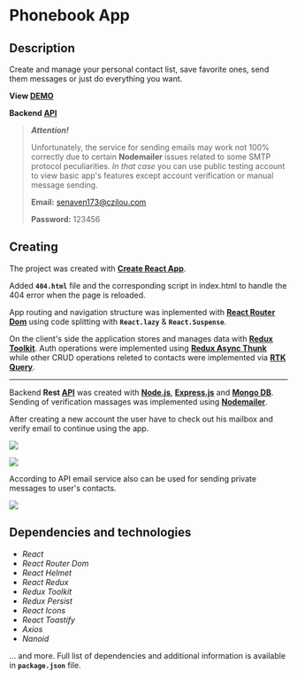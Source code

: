 # Phonebook App

## Description

Create and manage your personal contact list, save favorite ones, send them messages or just do everything you want.

**View [DEMO](https://opanchen.github.io/react-phonebook)**

**Backend [API](https://github.com/opanchen/goit-node-hw-rest-api)**

>
>  **_Attention!_**
>
>Unfortunately, the service for sending emails may work not 100% correctly due to certain **Nodemailer** issues related to some SMTP protocol peculiarities.
> _In that case_ you can use public testing account to view basic app's features except account verification or manual message sending.
>
> **Email:** senaven173@czilou.com
>
> **Password:** 123456

## Creating

The project was created with **[Create React App](https://github.com/facebook/create-react-app)**.

Added **`404.html`** file and the corresponding script in index.html to handle the 404 error when the page is reloaded.

App routing and navigation structure was inplemented with **[React Router Dom](https://www.npmjs.com/package/react-router-dom)** using code splitting with **`React.lazy`** & **`React.Suspense`**.

On the client's side the application stores and manages data with **[Redux Toolkit](https://redux-toolkit.js.org/)**. Auth operations were implemented using **[Redux Async Thunk](https://redux-toolkit.js.org/api/createAsyncThunk)** while other CRUD operations releted to contacts were implemented via **[RTK Query](https://redux-toolkit.js.org/rtk-query/overview)**.

---

Backend **Rest [API](https://github.com/opanchen/goit-node-hw-rest-api)** was created with **[Node.js](https://nodejs.org/en)**, **[Express.js](https://expressjs.com/)** and **[Mongo DB](https://www.mongodb.com/)**.
Sending of verification massages was implemented using **[Nodemailer](https://nodemailer.com/)**.

After creating a new account the user have to check out his mailbox and verify email to continue using the app.

![](https://media.giphy.com/media/I5nvvd508xGTzVQqyW/giphy.gif)

![](https://media.giphy.com/media/NUNVvYKEZ4HwZlr2EF/giphy.gif)

According to API email service also can be used for sending private messages to user's contacts.

![](https://media.giphy.com/media/QGa0OegcKHC0pokVJB/giphy.gif)

## Dependencies and technologies

- _React_
- _React Router Dom_
- _React Helmet_
- _React Redux_
- _Redux Toolkit_
- _Redux Persist_
- _React Icons_
- _React Toastify_
- _Axios_
- _Nanoid_

... and more. Full list of dependencies and additional information is available in **`package.json`** file.
